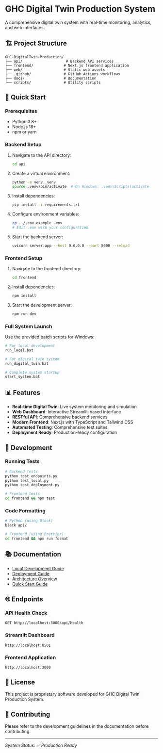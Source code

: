 # GHC Digital Twin Production System

A comprehensive digital twin system with real-time monitoring, analytics, and web interfaces.

## 🏗️ Project Structure

```
GHC-DigitalTwin-Production/
├── api/                    # Backend API services
├── frontend/              # Next.js frontend application
├── web/                   # Static web assets
├── .github/               # GitHub Actions workflows
├── docs/                  # Documentation
└── scripts/               # Utility scripts
```

## 🚀 Quick Start

### Prerequisites
- Python 3.8+
- Node.js 18+
- npm or yarn

### Backend Setup
1. Navigate to the API directory:
   ```bash
   cd api
   ```

2. Create a virtual environment:
   ```bash
   python -m venv .venv
   source .venv/bin/activate  # On Windows: .venv\Scripts\activate
   ```

3. Install dependencies:
   ```bash
   pip install -r requirements.txt
   ```

4. Configure environment variables:
   ```bash
   cp ../.env.example .env
   # Edit .env with your configuration
   ```

5. Start the backend server:
   ```bash
   uvicorn server:app --host 0.0.0.0 --port 8000 --reload
   ```

### Frontend Setup
1. Navigate to the frontend directory:
   ```bash
   cd frontend
   ```

2. Install dependencies:
   ```bash
   npm install
   ```

3. Start the development server:
   ```bash
   npm run dev
   ```

### Full System Launch
Use the provided batch scripts for Windows:
```bash
# For local development
run_local.bat

# For digital twin system
run_digital_twin.bat

# Complete system startup
start_system.bat
```

## 📊 Features

- **Real-time Digital Twin**: Live system monitoring and simulation
- **Web Dashboard**: Interactive Streamlit-based interface
- **RESTful API**: Comprehensive backend services
- **Modern Frontend**: Next.js with TypeScript and Tailwind CSS
- **Automated Testing**: Comprehensive test suites
- **Deployment Ready**: Production-ready configuration

## 🔧 Development

### Running Tests
```bash
# Backend tests
python test_endpoints.py
python test_local.py
python test_deployment.py

# Frontend tests
cd frontend && npm test
```

### Code Formatting
```bash
# Python (using Black)
black api/

# Frontend (using Prettier)
cd frontend && npm run format
```

## 📚 Documentation

- [Local Development Guide](LOCAL_DEVELOPMENT.md)
- [Deployment Guide](DEPLOYMENT_COMPLETE.md)
- [Architecture Overview](DIGITAL_TWIN_ARCHITECTURE.md)
- [Quick Start Guide](QUICKSTART.md)

## 🌐 Endpoints

### API Health Check
```
GET http://localhost:8000/api/health
```

### Streamlit Dashboard
```
http://localhost:8501
```

### Frontend Application
```
http://localhost:3000
```

## 📄 License

This project is proprietary software developed for GHC Digital Twin Production System.

## 🤝 Contributing

Please refer to the development guidelines in the documentation before contributing.

---

*System Status: ✅ Production Ready*
